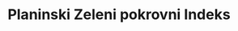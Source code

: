 ﻿---
title: Planinski Zeleni pokrovni Indeks
permalink: /15-4-2/
sdg_goal: 15
layout: indicator
indicator: 15.4.2
indicator_variable: null
graph: null
graph_type_description: EPA  does  not  have  data
graph_status_notes: unk
variable_description: null
variable_notes: null
un_designated_tier: '2'
un_custodial_agency: 'FAO  (Partnering  Agencies:  UNEP)'
target_id: '15.4'
has_metadata: true
goal_meta_link: 'http://unstats.un.org/sdgs/files/metadata-compilation/Metadata-Goal-15.pdf'
goal_meta_link_page: 9
indicator_name: Planinski Zeleni pokrovni Indeks
indicator_definition: >-
  indeks zelenog pokrova dizajniran je za mjerenje promjena zelenih vegetacija u planinskim područjima (tj. Šume, grmlje i drveće).
source_title: null
source_notes: null
published: true  
target: >-
  Do 2030. godine, osigurati očuvanje planinskih ekosustava, uključujući i njihovu biološku raznolikost, kako bi se povećala njihova sposobnost da pruže pogodnosti koje su neophodne za održivi razvoj.
---